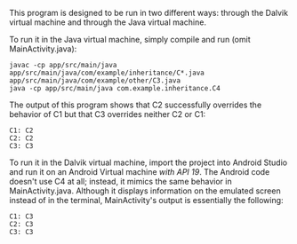 This program is designed to be run in two different ways: through the Dalvik virtual machine and through the Java virtual machine.

To run it in the Java virtual machine, simply compile and run (omit MainActivity.java):

	javac -cp app/src/main/java app/src/main/java/com/example/inheritance/C*.java app/src/main/java/com/example/other/C3.java
	java -cp app/src/main/java com.example.inheritance.C4

The output of this program shows that C2 successfully overrides the behavior of C1 but that C3 overrides neither C2 or C1:

	C1: C2
	C2: C2
	C3: C3

To run it in the Dalvik virtual machine, import the project into Android Studio and run it on an Android Virtual machine *with API 19*. The Android code doesn't use C4 at all; instead, it mimics the same behavior in MainActivity.java. Although it displays information on the emulated screen instead of in the terminal, MainActivity's output is essentially the following:

	C1: C3
	C2: C3
	C3: C3